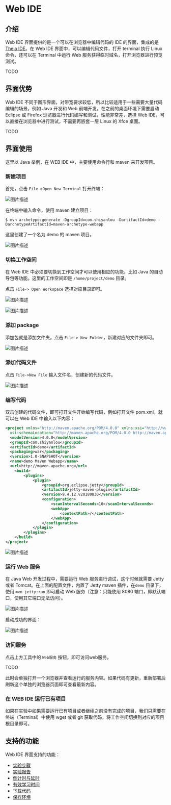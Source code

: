 # Web IDE

## 介绍

Web IDE 界面提供的是一个可以在浏览器中编辑代码的 IDE 的界面，集成的是 [Theia IDE](https://www.theia-ide.org/)。在 Web IDE 界面中，可以编辑代码文件，打开 terminal 执行 Linux 命令，还可以在 Terminal 中运行 Web 服务获得临时域名，打开浏览器进行预览测试。

TODO

##  界面优势

Web IDE 不同于图形界面，对带宽要求较低，所以比较适用于一些需要大量代码编辑的场景，例如 Java 开发和 Web 前端开发，在之前的桌面环境下需要启动 Eclipse 或 Firefox 浏览器进行代码编写和测试，性能非常差，选择 Web IDE，可以直接在浏览器中进行测试，不需要再嵌套一层 Linux 的 Xfce 桌面。

TODO

## 界面使用

这里以 Java 举例，在 WEB IDE 中，主要使用命令行和 maven 来开发项目。

### 新建项目

首先，点击 `File->Open New Terminal` 打开终端：

![图片描述](https://dn-simplecloud.shiyanlou.com/uid/61d944f1f4cea3f84d9278ec688c3bc8/1541580016863.png-wm)

在终端中输入命令，使用 maven 建立项目：

```
$ mvn archetype:generate -DgroupId=com.shiyanlou -DartifactId=demo -DarchetypeArtifactId=maven-archetype-webapp
```

这里创建了一个名为 demo 的 maven 项目。

![图片描述](https://dn-simplecloud.shiyanlou.com/uid/61d944f1f4cea3f84d9278ec688c3bc8/1541580403517.png-wm)

### 切换工作空间

在 Web IDE 中必须要切换到工作空间才可以使用相应的功能，比如 Java 的自动导包等功能。这里的工作空间即是 `/home/project/demo` 目录。

点击 `File-> Open Workspace` 选择对应目录即可。

![图片描述](https://dn-simplecloud.shiyanlou.com/uid/61d944f1f4cea3f84d9278ec688c3bc8/1541580694609.png-wm)  

![图片描述](https://dn-simplecloud.shiyanlou.com/uid/61d944f1f4cea3f84d9278ec688c3bc8/1541580863964.png-wm)

### 添加 package

添加包就是添加文件夹，点击 `File-> New Folder`，新建对应的文件夹即可。

![图片描述](https://dn-simplecloud.shiyanlou.com/uid/61d944f1f4cea3f84d9278ec688c3bc8/1541580928931.png-wm)

### 添加代码文件

点击 `File->New File` 输入文件名，创建新的代码文件。

![图片描述](https://dn-simplecloud.shiyanlou.com/uid/61d944f1f4cea3f84d9278ec688c3bc8/1541581001019.png-wm)

### 编写代码

双击创建的代码文件，即可打开文件开始编写代码，例如打开文件 pom.xml，就可以在 Web IDE 中输入以下内容：

```xml
<project xmlns="http://maven.apache.org/POM/4.0.0" xmlns:xsi="http://www.w3.org/2001/XMLSchema-instance"
  xsi:schemaLocation="http://maven.apache.org/POM/4.0.0 http://maven.apache.org/maven-v4_0_0.xsd">
  <modelVersion>4.0.0</modelVersion>
  <groupId>com.shiyanlou</groupId>
  <artifactId>demo</artifactId>
  <packaging>war</packaging>
  <version>1.0-SNAPSHOT</version>
  <name>demo Maven Webapp</name>
  <url>http://maven.apache.org</url>
    <build>
        <plugins>
            <plugin>
                <groupId>org.eclipse.jetty</groupId>
                <artifactId>jetty-maven-plugin</artifactId>
                <version>9.4.12.v20180830</version>
                <configuration>
                    <scanIntervalSeconds>10</scanIntervalSeconds>
                    <webApp>
                        <contextPath>/</contextPath>
                    </webApp>
                </configuration>
            </plugin>
        </plugins>
    </build>
</project>

```


![图片描述](https://dn-simplecloud.shiyanlou.com/uid/61d944f1f4cea3f84d9278ec688c3bc8/1541582417613.png-wm)


### 运行 Web 服务

在 Java Web 开发过程中，需要运行 Web 服务进行调试，这个时候就需要 Jetty 或者 Tomcat。在上面的配置文件，内置了 Jetty maven 插件，在`demo` 目录下，使用 `mvn jetty:run` 即可启动 Web 服务（注意：只能使用 8080 端口，即默认端口，使用其它端口无法访问）。

![图片描述](https://dn-simplecloud.shiyanlou.com/uid/61d944f1f4cea3f84d9278ec688c3bc8/1541581764544.png-wm)

启动成功的界面：

![图片描述](https://dn-simplecloud.shiyanlou.com/uid/61d944f1f4cea3f84d9278ec688c3bc8/1541581905713.png-wm)

### 访问服务

点击上方工具中的 `Web服务` 按钮，即可访问web服务。

TODO

此时会单独打开一个浏览器并查看运行的服务内容。如果代码有更新，重新部署后刷新这个单独的浏览器页面即可查看最新内容。

### 在 WEB IDE 运行已有项目

如果在实验中如果需要运行已有项目或者继续之前没有完成的项目，我们只需要在终端（Terminal）中使用 wget 或者 git 获取代码，将工作空间切换到对应的项目根目录即可。

## 支持的功能

Web IDE 界面支持的功能：

* [实验步骤](../feature/lab_steps.md)
* [实验报告](../feature/lab_reports.md)
* [倒计时与延时](../feature/count_down.md)
* [有效学习时间](../feature/study_time.md)
* [下载代码](../feature/download_code.md)
* [保存环境](../quickstart/save_lab.md)

